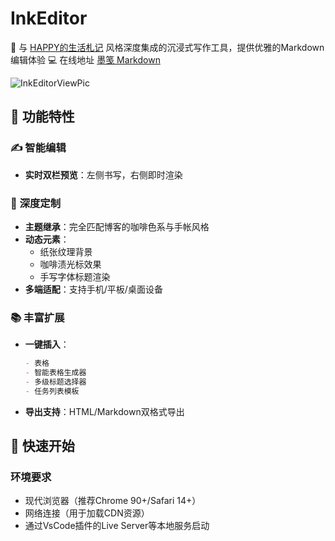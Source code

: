 # InkEditor

📖 与 [HAPPY的生活札记](https://happy2332333.netlify.app/) 风格深度集成的沉浸式写作工具，提供优雅的Markdown编辑体验
💻 在线地址 [墨笺 Markdown](https://inkmarkdown.netlify.app/)

![InkEditorViewPic](https://pic1.imgdb.cn/item/6818833958cb8da5c8dd8320.png)
## 🌟 功能特性

### ✍️ 智能编辑
- **实时双栏预览**：左侧书写，右侧即时渲染

### 🎨 深度定制
- **主题继承**：完全匹配博客的咖啡色系与手帐风格
- **动态元素**：
  - 纸张纹理背景
  - 咖啡渍光标效果
  - 手写字体标题渲染
- **多端适配**：支持手机/平板/桌面设备

### 📚 丰富扩展
- **一键插入**：
  ```markdown
  - 表格
  - 智能表格生成器
  - 多级标题选择器
  - 任务列表模板
- **导出支持**：HTML/Markdown双格式导出

## 🚀 快速开始

### 环境要求
- 现代浏览器（推荐Chrome 90+/Safari 14+）
- 网络连接（用于加载CDN资源）
- 通过VsCode插件的Live Server等本地服务启动
